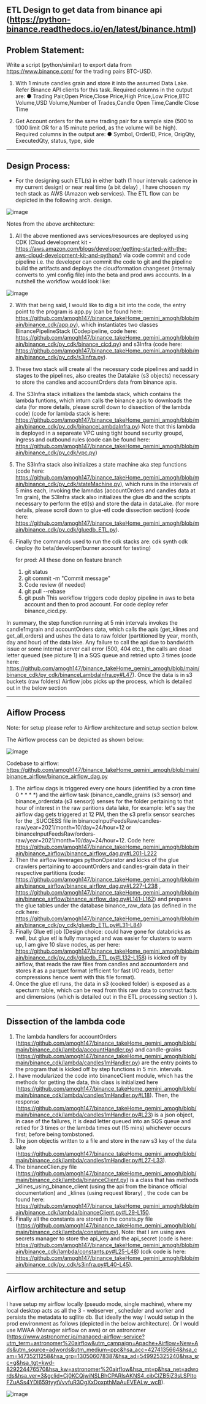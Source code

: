 ETL Design to get data from binance api (https://python-binance.readthedocs.io/en/latest/binance.html)
--------------------
Problem Statement: 
--------------------
Write a script (python/similar) to export data from https://www.binance.com/ for the trading pairs
BTC-USD.
1. With 1 minute candles grain and store it into the assumed Data Lake. Refer Binance API
clients for this task.
Required columns in the output are:
● Trading Pair,Open Price,Close Price,High Price,Low Price,BTC Volume,USD
Volume,Number of Trades,Candle Open Time,Candle Close Time

2. Get Account orders for the same trading pair for a sample size (500 to 1000 limit OR for
a 15 minute period, as the volume will be high).
Required columns in the output are:
● Symbol, OrderID, Price, OrigQty, ExecutedQty, status, type, side

---------------
Design Process:
---------------
 - For the designing such ETL(s) in either bath (1 hour intervals cadence in my current design) or near real time (a bit delay) , I have choosen my tech stack as AWS (Amazon web services). The ETL flow can be depicted in the following arch. design.


![image](https://user-images.githubusercontent.com/11287901/138637271-6f5e16d6-b307-4b52-a4de-0474ec49eb5d.png)


Notes from the above architecture:
1. All the above mentioned aws services/resources are deployed using CDK (Cloud development kit - https://aws.amazon.com/blogs/developer/getting-started-with-the-aws-cloud-development-kit-and-python/) via code commit and code pipeline i.e. the developer can commit the code to git and the pipeline build the artifacts and deploys the cloudformation changeset (internaly converts to .yml config file) into the beta and prod aws accounts. In a nutshell the workflow would look like:
 
 ![image](https://user-images.githubusercontent.com/11287901/138632517-6711e5a1-bdfe-45a9-b84d-35176b03a591.png)

2. With that being said, I would like to dig a bit into the code, the entry point to the program is app.py (can be found here: https://github.com/amogh147/binance_takeHome_gemini_amogh/blob/main/binance_cdk/app.py), which instantiates two classes BinancePipelineStack (Codepipeline, code here: https://github.com/amogh147/binance_takeHome_gemini_amogh/blob/main/binance_cdk/py_cdk/binance_cicd.py) and s3Infra (code here: https://github.com/amogh147/binance_takeHome_gemini_amogh/blob/main/binance_cdk/py_cdk/s3infra.py).
3. These two stack will create all the necessary code pipelines and sadd in stages to the pipelines, also creates the Datalake (s3 objects) necessary to store the candles and accountOrders data from binance apis.
4. The S3Infra stack initializes the lambda stack, which contains the lambda funtions, which inturn calls the binance apis to downloads the data (for more details, please scroll down to dissection of the lambda code) (code for lambda stack is here: https://github.com/amogh147/binance_takeHome_gemini_amogh/blob/main/binance_cdk/py_cdk/binanceLambdaInfra.py) Note that this lambda is deployed in a separeate VPC using tight bound security groupd, ingress and outbound rules (code can be found here: https://github.com/amogh147/binance_takeHome_gemini_amogh/blob/main/binance_cdk/py_cdk/vpc.py)
5. The S3Infra stack also initializes a state machine aka step functions (code here: https://github.com/amogh147/binance_takeHome_gemini_amogh/blob/main/binance_cdk/py_cdk/stateMachine.py), which runs in the intervals of 5 mins each, invoking the lamndas (accountOrders and candles data at 1m grain), the S3Infra stack also initializes the glue db and the scripts necessary to perform the etl(s) and store the data in dataLake. (for more details, please scroll down to glue-etl code dissection section) (code here: https://github.com/amogh147/binance_takeHome_gemini_amogh/blob/main/binance_cdk/py_cdk/gluedb_ETL.py).
6. Finally the commands used to run the cdk stacks are:
    cdk synth
    cdk deploy (to beta/developer/burner account for testing)
    
    for prod:
    All these done on feature branch
    1. git status 
    2. git commit -m "Commit message"
    3. Code review (if needed)
    4. git pull --rebase
    5. git push 
    This workflow triggers code deploy pipeline in aws to beta account and then to prod account.
    For code deploy refer binance_cicd.py.
 
 In summary, the step function running at 5 min intervals invokes the candle1mgrain and accountOrders data, which calls the apis (get_klines and get_all_orders) and ushes the data to raw folder (partitioned by year, month, day and hour) of the data lake. Any failure to call the api due to bandwidth issue or some internal server call error (500, 404 etc.), the calls are dead letter queued (see picture 1) in a SQS queue and retried upto 3 times (code here: https://github.com/amogh147/binance_takeHome_gemini_amogh/blob/main/binance_cdk/py_cdk/binanceLambdaInfra.py#L47). Once the data is in s3 buckets (raw folders) Airflow jobs picks up the process, which is detailed out in the below section
 
 ---------------
 Aiflow Process
 ---------------
 Note: for setup please refer to Airflow architecture and setup section below.
 
 The Airflow process can be depicted as shown below: 
 
 ![image](https://user-images.githubusercontent.com/11287901/138631515-e22a5a3a-9541-4594-9ab9-7878df4d9c0c.png)

Codebase to airflow: https://github.com/amogh147/binance_takeHome_gemini_amogh/blob/main/binance_airflow/binance_airflow_dag.py
 1. The airflow dags is triggered every one hours (identified by a cron time 0 * * * *) and the airflow task (binance_candle_grains (s3 sensor) and binance_orderdata (s3 sensor)) senses for the folder pertaining to that hour of interest in the raw paritions data lake, for example: let's say the airflow dag gets triggered at 12 PM, then the s3 prefix sensor searches for the _SUCCESS file in binanceInputFeedsRaw/candles-raw/year=2021/month=10/day=24/hour=12 or binanceInputFeedsRaw/orders-raw/year=2021/month=10/day=24/hour=12. Code here: https://github.com/amogh147/binance_takeHome_gemini_amogh/blob/main/binance_airflow/binance_airflow_dag.py#L201-L222
 2. Then the airflow leverages pythonOperator and kicks of the glue crawlers pertaining to accountOrders and candles-grain data in their respective partitions (code: https://github.com/amogh147/binance_takeHome_gemini_amogh/blob/main/binance_airflow/binance_airflow_dag.py#L227-L238 , https://github.com/amogh147/binance_takeHome_gemini_amogh/blob/main/binance_airflow/binance_airflow_dag.py#L141-L162) and prepares the glue tables under the database binance_raw_data (as defined in the cdk here: https://github.com/amogh147/binance_takeHome_gemini_amogh/blob/main/binance_cdk/py_cdk/gluedb_ETL.py#L31-L84)
 3. Finally Glue etl job (Design choice: could have gone for databricks as well, but glue etl is fully managed and was easier for clusters to warm up, I am give 10 slave nodes, as per here: https://github.com/amogh147/binance_takeHome_gemini_amogh/blob/main/binance_cdk/py_cdk/gluedb_ETL.py#L132-L158) is kicked off by airflow, that reads the raw files from candles and accountorders and stores it as a parquet format (efficient for fast I/O reads, better compressions hence went with this file format).
 4. Once the glue etl runs, the data in s3 (cooked folder) is exposed as a specturm table, which can be read from this raw data to construct facts and dimensions (which is detailed out in the ETL processing section :) ). 


------------------------------
Dissection of the lambda code
------------------------------
1. The lambda handlers for accountOrders (https://github.com/amogh147/binance_takeHome_gemini_amogh/blob/main/binance_cdk/lambda/accountHandler.py) and candle-grains (https://github.com/amogh147/binance_takeHome_gemini_amogh/blob/main/binance_cdk/lambda/candles1mHandler.py) are the entry points to the program that is kicked off by step functions in 5 min. intervals.
2. I have modularized the code into binanceClient module, which has the methods for getting the data, this class is initialized here (https://github.com/amogh147/binance_takeHome_gemini_amogh/blob/main/binance_cdk/lambda/candles1mHandler.py#L18). Then, the response (https://github.com/amogh147/binance_takeHome_gemini_amogh/blob/main/binance_cdk/lambda/candles1mHandler.py#L23) is a json object, in case of the failures, it is dead letter queued into an SQS queue and retied for 3 times or the lambda times out (15 mins) whichever occurs first; before being tombstoned.
3. The json objectis written to a file and store in the raw s3 key of the data lake (https://github.com/amogh147/binance_takeHome_gemini_amogh/blob/main/binance_cdk/lambda/candles1mHandler.py#L27-L33).
4. The binanceClien.py file (https://github.com/amogh147/binance_takeHome_gemini_amogh/blob/main/binance_cdk/lambda/binanceClient.py) is a class that has methods _klines_using_binance_client (using the api from the binance official documentation) and _klines (using request library) , the code can be found here: https://github.com/amogh147/binance_takeHome_gemini_amogh/blob/main/binance_cdk/lambda/binanceClient.py#L29-L150.
5. Finally all the constants are stored in the consts.py file (https://github.com/amogh147/binance_takeHome_gemini_amogh/blob/main/binance_cdk/lambda/constants.py), Note: that I am using aws secrets manager to store the api_key and the api_secret (code is here: https://github.com/amogh147/binance_takeHome_gemini_amogh/blob/main/binance_cdk/lambda/constants.py#L25-L48) (cdk code is here: https://github.com/amogh147/binance_takeHome_gemini_amogh/blob/main/binance_cdk/py_cdk/s3infra.py#L40-L45).

--------------------------------
Airflow architecture and setup
--------------------------------
I have setup my airflow locally (pseudo mode, single machine), where my local desktop acts as all the 3 - webserver , scheduler and worker and persists the metadata to sqllite db. 
But ideally the way I would setup in the prod environment as follows (depicted in the below architecture). Or I would use MWAA (Manager airflow on aws) or on astronomer (https://www.astronomer.io/managed-airflow-service?utm_term=astronomer%20airflow&utm_campaign=Apache+Airflow+New+Ads&utm_source=adwords&utm_medium=ppc&hsa_acc=4274135664&hsa_cam=14735211258&hsa_grp=130506078387&hsa_ad=549925325240&hsa_src=g&hsa_tgt=kwd-829224476570&hsa_kw=astronomer%20airflow&hsa_mt=p&hsa_net=adwords&hsa_ver=3&gclid=Cj0KCQjwiNSLBhCPARIsAKNS4_cibClZB5jZ3sLSPItoFZuASs4YDI659tyytVvvfuR3OgXxDoxpthMaAuEVEALw_wcB). 

![image](https://user-images.githubusercontent.com/11287901/138636775-51ef53c6-829e-4f3d-8a29-77530be420bd.png)

